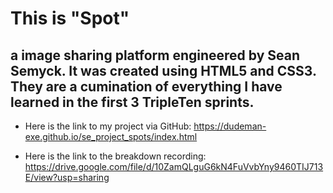 # This is "Spot"

## a image sharing platform engineered by Sean Semyck. It was created using HTML5 and CSS3. They are a cumination of everything I have learned in the first 3 TripleTen sprints.

- Here is the link to my project via GitHub:
  https://dudeman-exe.github.io/se_project_spots/index.html

- Here is the link to the breakdown recording:
  https://drive.google.com/file/d/10ZamQLguG6kN4FuVvbYny9460TIJ713E/view?usp=sharing
